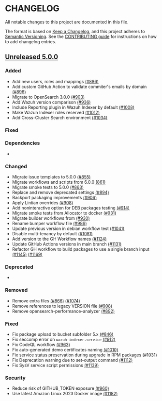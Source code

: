 # CHANGELOG
All notable changes to this project are documented in this file.

The format is based on [Keep a Changelog](https://keepachangelog.com/en/1.0.0/), and this project adheres to [Semantic Versioning](https://semver.org/spec/v2.0.0.html). See the [CONTRIBUTING guide](./CONTRIBUTING.md#Changelog) for instructions on how to add changelog entries.

## [Unreleased 5.0.0]
### Added
- Add new users, roles and mappings [(#886)](https://github.com/wazuh/wazuh-indexer/pull/886)
- Add custom GitHub Action to validate commiter's emails by domain [(#896)](https://github.com/wazuh/wazuh-indexer/pull/896)
- Migrate to OpenSearch 3.0.0 [(#903)](https://github.com/wazuh/wazuh-indexer/pull/903)
- Add Wazuh version comparison [(#936)](https://github.com/wazuh/wazuh-indexer/pull/936)
- Include Reporting plugin in Wazuh Indexer by default [(#1008)](https://github.com/wazuh/wazuh-indexer/pull/1008)
- Make Wazuh Indexer roles reserved [(#1012)](https://github.com/wazuh/wazuh-indexer/pull/1012)
- Add Cross-Cluster Search environment [(#1034)](https://github.com/wazuh/wazuh-indexer/pull/1034)

### Fixed

### Dependencies
-

### Changed
- Migrate issue templates to 5.0.0 [(#855)](https://github.com/wazuh/wazuh-indexer/pull/855)
- Migrate workflows and scripts from 6.0.0 [(861)](https://github.com/wazuh/wazuh-indexer/pull/861)
- Migrate smoke tests to 5.0.0 [(#863)](https://github.com/wazuh/wazuh-indexer/pull/863)
- Replace and remove deprecated settings [(#894)](https://github.com/wazuh/wazuh-indexer/pull/894)
- Backport packaging improvements [(#906)](https://github.com/wazuh/wazuh-indexer/pull/906)
- Apply Lintian overrides [(#908)](https://github.com/wazuh/wazuh-indexer/pull/908)
- Add noninteractive option for DEB packages testing [(#914)](https://github.com/wazuh/wazuh-indexer/pull/914)
- Migrate smoke tests from Allocator to docker [(#931)](https://github.com/wazuh/wazuh-indexer/pull/931)
- Migrate builder workflows from [(#930)](https://github.com/wazuh/wazuh-indexer/pull/930)
- Rename bumper workflow file [(#986)](https://github.com/wazuh/wazuh-indexer/pull/986)
- Update previous version in debian workflow test [(#1041)](https://github.com/wazuh/wazuh-indexer/pull/1041)
- Disable multi-tenancy by default [(#1081)](https://github.com/wazuh/wazuh-indexer/pull/1081)
- Add version to the GH Workflow names [(#1124)](https://github.com/wazuh/wazuh-indexer/pull/1124)
- Update GitHub Actions versions in main branch [(#1131)](https://github.com/wazuh/wazuh-indexer/pull/1131)
- Refactor GH workflow to build packages to use a single branch input [(#1145)](https://github.com/wazuh/wazuh-indexer/pull/1145) [(#1169)](https://github.com/wazuh/wazuh-indexer/pull/1169)

### Deprecated
-

### Removed
- Remove extra files [(#866)](https://github.com/wazuh/wazuh-indexer/pull/866) [(#1074)](https://github.com/wazuh/wazuh-indexer/pull/1074)
- Remove references to legacy VERSION file [(#908)](https://github.com/wazuh/wazuh-indexer/pull/908)
- Remove opensearch-performance-analyzer [(#892)](https://github.com/wazuh/wazuh-indexer/pull/892)

### Fixed
- Fix package upload to bucket subfolder 5.x [(#846)](https://github.com/wazuh/wazuh-indexer/pull/846)
- Fix seccomp error on `wazuh-indexer.service` [(#912)](https://github.com/wazuh/wazuh-indexer/pull/912)
- Fix CodeQL workflow [(#963)](https://github.com/wazuh/wazuh-indexer/pull/963)
- Fix auto-generated demo certificates naming [(#1010)](https://github.com/wazuh/wazuh-indexer/pull/1010)
- Fix service status preservation during upgrade in RPM packages [(#1031)](https://github.com/wazuh/wazuh-indexer/pull/1031)
- Fix Deprecation warning due to set-output command [(#1112)](https://github.com/wazuh/wazuh-indexer/pull/1112)
- Fix SysV service script permissions [(#1139)](https://github.com/wazuh/wazuh-indexer/pull/1139)

### Security
- Reduce risk of GITHUB_TOKEN exposure [(#960)](https://github.com/wazuh/wazuh-indexer/pull/960)
- Use latest Amazon Linux 2023 Docker image [(#1182)](https://github.com/wazuh/wazuh-indexer/pull/1182)

[Unreleased 5.0.0]: https://github.com/wazuh/wazuh-indexer/compare/4.14.1...5.0.0
